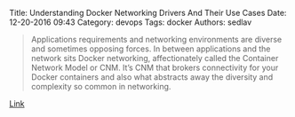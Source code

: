 Title: Understanding Docker Networking Drivers And Their Use Cases
Date: 12-20-2016 09:43
Category: devops
Tags: docker
Authors: sedlav

> Applications requirements and networking environments are diverse and sometimes opposing forces. In between applications and the network sits Docker networking, affectionately called the Container Network Model or CNM. It’s CNM that brokers connectivity for your Docker containers and also what abstracts away the diversity and complexity so common in networking. 

[Link](https://blog.docker.com/2016/12/understanding-docker-networking-drivers-use-cases/)
